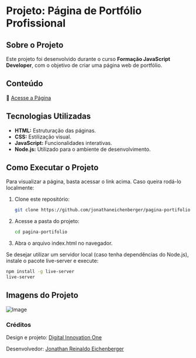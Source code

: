 # Projeto: Página de Portfólio Profissional  

## Sobre o Projeto  
Este projeto foi desenvolvido durante o curso **Formação JavaScript Developer**, com o objetivo de criar uma página web de portfólio.  

## Conteúdo  
🔗 [Acesse a Página](https://jonathaneichenberger.github.io/pagina-portifolio/)  

## Tecnologias Utilizadas  
- **HTML:** Estruturação das páginas.  
- **CSS:** Estilização visual.  
- **JavaScript:** Funcionalidades interativas.  
- **Node.js:** Utilizado para o ambiente de desenvolvimento.  

## Como Executar o Projeto  
Para visualizar a página, basta acessar o link acima. Caso queira rodá-lo localmente:  

1. Clone este repositório:  
   ```bash
   git clone https://github.com/jonathaneichenberger/pagina-portifolio.git
2. Acesse a pasta do projeto:
   ```bash
   cd pagina-portifolio
3. Abra o arquivo index.html no navegador.

Se desejar utilizar um servidor local (caso tenha dependências do Node.js), instale o pacote live-server e execute:

  ```bash
  npm install -g live-server
  live-server
  ```

## Imagens do Projeto
![Image](https://github.com/user-attachments/assets/6ce8cb7c-f4c8-450d-af29-58d7ecfa330e)

### Créditos
Design e projeto: [Digital Innovation One](https://www.dio.me/)

Desenvolvedor: [Jonathan Reinaldo Eichenberger](https://www.linkedin.com/in/jonathan-eichenberger/)
